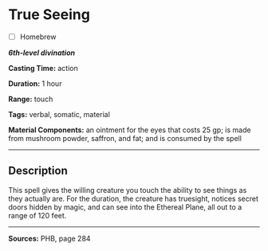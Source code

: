 # True Seeing

- [ ] Homebrew

***6th-level divination***

**Casting Time:** action

**Duration:** 1 hour

**Range:** touch

**Tags:** verbal, somatic, material

**Material Components:** an ointment for the eyes that costs 25 gp; is made from mushroom powder, saffron, and fat; and is consumed by the spell

---

## Description
This spell gives the willing creature you touch the ability to see things as they actually are.
For the duration, the creature has truesight, notices secret doors hidden by magic, and can see into the Ethereal Plane, all out to a range of 120 feet.

---

**Sources:** PHB, page 284
